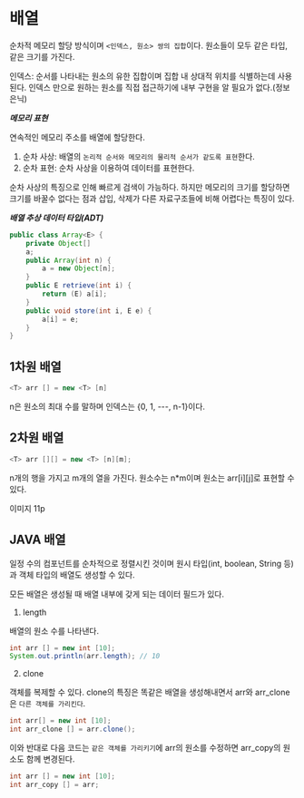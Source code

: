 # 배열

순차적 메모리 할당 방식이며 `<인덱스, 원소> 쌍의 집합`이다. 원소들이 모두 같은 타입, 같은 크기를 가진다.

인덱스: 순서를 나타내는 원소의 유한 집합이며 집합 내 상대적 위치를 식별하는데 사용된다. 인덱스 만으로 원하는 원소를 직접 접근하기에 내부 구현을 알 필요가 없다.(정보은닉)

***메모리 표현***

연속적인 메모리 주소를 배열에 할당한다.
1. 순차 사상: 배열의 `논리적 순서와 메모리의 물리적 순서가 같도록 표현`한다.
2. 순차 표현: 순차 사상을 이용하여 데이터를 표현한다.

순차 사상의 특징으로 인해 빠르게 검색이 가능하다. 하지만 메모리의 크기를 할당하면 크기를 바꿀수 없다는 점과 삽입, 삭제가 다른 자료구조들에 비해 어렵다는 특징이 있다.

***배열 추상 데이터 타입(ADT)***
```java
public class Array<E> {
    private Object[]
    a;
    public Array(int n) {
        a = new Object[n];
    }
    public E retrieve(int i) {
        return (E) a[i];
    }
    public void store(int i, E e) {
        a[i] = e;
    }
}
```

## 1차원 배열

```java
<T> arr [] = new <T> [n]
```
n은 원소의 최대 수를 말하며 인덱스는 {0, 1, ---, n-1}이다.



## 2차원 배열
```java
<T> arr [][] = new <T> [n][m];
```
n개의 행을 가지고 m개의 열을 가진다. 원소수는 n*m이며 원소는 arr[i][j]로 표현할 수 있다.

이미지 11p

## JAVA 배열
일정 수의 컴포넌트를 순차적으로 정렬시킨 것이며 원시 타입(int, boolean, String 등)과 객체 타입의 배열도 생성할 수 있다.

모든 배열은 생성될 때 배열 내부에 갖게 되는 데이터 필드가 있다.

1. length


배열의 원소 수를 나타낸다.
```java
int arr [] = new int [10];
System.out.println(arr.length); // 10
```

2.  clone


객체를 복제할 수 있다. clone의 특징은 똑같은 배열을 생성해내면서 arr와 arr_clone은 `다른 객체를 가리킨다`.

```java
int arr[] = new int [10];
int arr_clone [] = arr.clone();
```  

이와 반대로 다음 코드는 `같은 객체를 가리키기`에 arr의 원소를 수정하면 arr_copy의 원소도 함께 변경된다. 
```java
int arr [] = new int [10];
int arr_copy [] = arr;
```